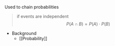 Used to chain probabilities
>if events are independent
$$P(A \cap B) = P(A) \cdot P(B)$$
- Background
	- [[Probability]]